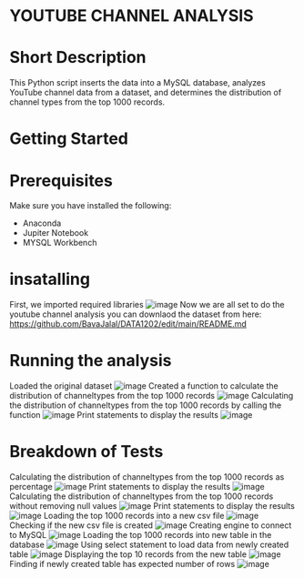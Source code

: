 # YOUTUBE CHANNEL ANALYSIS
# Short Description
This Python script inserts the data into a MySQL database, analyzes YouTube channel data from a dataset, and determines the distribution of channel types from the top 1000 records.
# Getting Started
# Prerequisites
Make sure you have installed the following: 
- Anaconda
- Jupiter Notebook
- MYSQL Workbench
# insatalling 
 First, we imported required libraries
![image](https://github.com/BavaJalal/DATA1202/assets/151898946/75513b6d-6ebb-4a60-952a-31e7e1f96768)
Now we are all set to do the youtube channel analysis
you can downlaod the dataset from here: https://github.com/BavaJalal/DATA1202/edit/main/README.md
# Running the analysis
Loaded the original dataset
![image](https://github.com/BavaJalal/DATA1202/assets/151898946/f275139f-fbfb-4b01-948d-5bdbc85194e8)
Created a function to calculate the distribution of channeltypes from the top 1000 records 
![image](https://github.com/BavaJalal/DATA1202/assets/151898946/6b2436c2-aa3a-4ba1-91de-81bb884807ab)
Calculating the distribution of channeltypes from the top 1000 records by calling the function
![image](https://github.com/BavaJalal/DATA1202/assets/151898946/a1108ce4-ed39-47cc-8b9f-08c8cabb553c)
Print statements to display the results
![image](https://github.com/BavaJalal/DATA1202/assets/151898946/20bf177c-08e7-463e-a6cb-c258853c9bf3)
# Breakdown of Tests
Calculating the distribution of channeltypes from the top 1000 records as percentage 
![image](https://github.com/BavaJalal/DATA1202/assets/151898946/eac38c43-ae5f-4184-9f47-4b40177dcb11)
Print statements to display the results
![image](https://github.com/BavaJalal/DATA1202/assets/151898946/659d150b-2f05-45f1-a34f-f67867bef8c4)
Calculating the distribution of channeltypes from the top 1000 records without removing null values 
![image](https://github.com/BavaJalal/DATA1202/assets/151898946/3c695e43-bae7-40d3-9535-a8595355130b)
Print statements to display the results
![image](https://github.com/BavaJalal/DATA1202/assets/151898946/a60d94de-6c89-421d-a73f-d5b5757928b9)
Loading the top 1000 records into a new csv file
![image](https://github.com/BavaJalal/DATA1202/assets/151898946/f9aafd34-3484-4a4e-ac29-660dd30b5289)
Checking if the new csv file is created
![image](https://github.com/BavaJalal/DATA1202/assets/151898946/1d77acfd-1335-46a1-8d8b-eea1f2638699)
Creating engine to connect to MySQL
![image](https://github.com/BavaJalal/DATA1202/assets/151898946/cc3f1e93-0787-43a2-ace5-e9bc1d9f64be)
Loading the top 1000 records into new table in the database
![image](https://github.com/BavaJalal/DATA1202/assets/151898946/823a15f2-9967-4e1f-9f3b-fbbbbd49e4f8)
Using select statement to load data from newly created table
![image](https://github.com/BavaJalal/DATA1202/assets/151898946/5ec8f60d-8529-4ada-b4b8-b91e01d155ee)
Displaying the top 10 records from the new table
![image](https://github.com/BavaJalal/DATA1202/assets/151898946/644b7788-02eb-4d13-898c-e6a9616e3d5b)
Finding if newly created table has expected number of rows
![image](https://github.com/BavaJalal/DATA1202/assets/151898946/af31c4fe-fcae-46e5-ad34-c1beb2c84ba6)

























